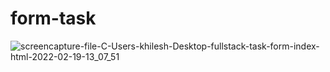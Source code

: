 # form-task

![screencapture-file-C-Users-khilesh-Desktop-fullstack-task-form-index-html-2022-02-19-13_07_51](https://user-images.githubusercontent.com/98261670/154791805-9cf666fb-13db-4314-aaa4-cd85eccd15dd.png)
